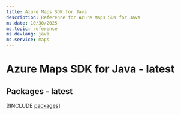 ```yaml
---
title: Azure Maps SDK for Java
description: Reference for Azure Maps SDK for Java
ms.date: 10/30/2025
ms.topic: reference
ms.devlang: java
ms.service: maps
---
```

# Azure Maps SDK for Java - latest
## Packages - latest
[!INCLUDE [packages](maps-index.md)]